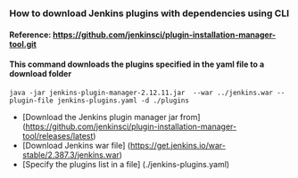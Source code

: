 ### How to download Jenkins plugins with dependencies using CLI

#### Reference: https://github.com/jenkinsci/plugin-installation-manager-tool.git

#### This command downloads the plugins specified in the yaml file to a download folder 

`java -jar jenkins-plugin-manager-2.12.11.jar  --war ../jenkins.war --plugin-file jenkins-plugins.yaml -d ./plugins`

- [Download the Jenkins plugin manager jar from] (https://github.com/jenkinsci/plugin-installation-manager-tool/releases/latest)
- [Download Jenkins war file] (https://get.jenkins.io/war-stable/2.387.3/jenkins.war)
- [Specify the plugins list in a file] (./jenkins-plugins.yaml)
